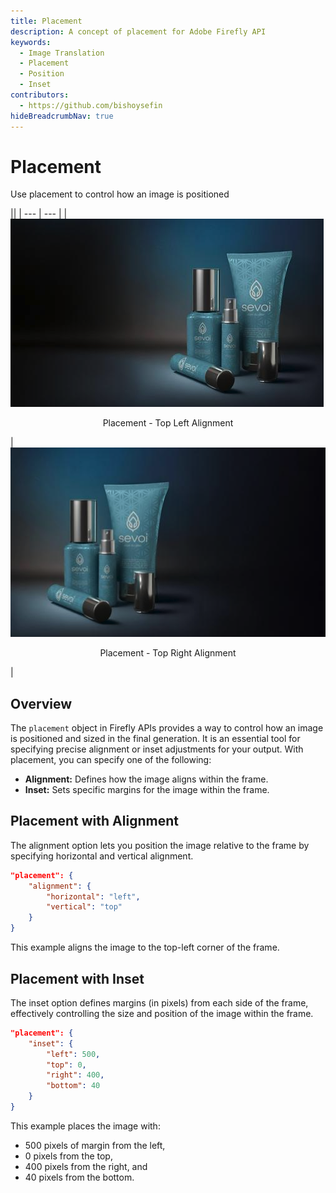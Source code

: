 ```yaml
---
title: Placement
description: A concept of placement for Adobe Firefly API
keywords:
  - Image Translation
  - Placement
  - Position
  - Inset
contributors:
  - https://github.com/bishoysefin
hideBreadcrumbNav: true
---
```


# Placement

Use placement to control how an image is positioned

||
| --- | --- |
| ![expanded product with placement alignment top right](../../images/sevoi-top-right.png) <p style="text-align:center">Placement - Top Left Alignment</p> | ![expanded product with placement alignment top left](../../images/sevoi-top-left.png) <p style="text-align:center">Placement - Top Right Alignment</p> |

## Overview

The `placement` object in Firefly APIs provides a way to control how an image is positioned and sized in the final generation. It is an essential tool for specifying precise alignment or inset adjustments for your output. With placement, you can specify one of the following:

* **Alignment:** Defines how the image aligns within the frame.
* **Inset:** Sets specific margins for the image within the frame.

## Placement with Alignment

The alignment option lets you position the image relative to the frame by specifying horizontal and vertical alignment.

```json
"placement": {
    "alignment": {
        "horizontal": "left",
        "vertical": "top"
    }
}
```

This example aligns the image to the top-left corner of the frame.

## Placement with Inset

The inset option defines margins (in pixels) from each side of the frame, effectively controlling the size and position of the image within the frame.

```json
"placement": {
    "inset": {
        "left": 500,
        "top": 0,
        "right": 400,
        "bottom": 40
    }
}
```

This example places the image with:

* 500 pixels of margin from the left,
* 0 pixels from the top,
* 400 pixels from the right, and
* 40 pixels from the bottom.
